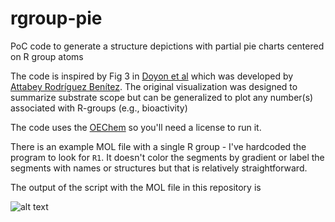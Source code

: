 # rgroup-pie
PoC code to generate a structure depictions with partial pie charts centered on R group atoms

The code is inspired by Fig 3 in [Doyon et al](https://pubs.acs.org/doi/10.1021/jacs.9b10474)
which was developed by [Attabey Rodríguez Benítez](https://twitter.com/ScienceBey). The original
visualization was designed to summarize substrate scope but can be generalized to plot any number(s)
associated with R-groups (e.g., bioactivity)

The code uses the [OEChem](https://www.eyesopen.com/oechem-tk) so you'll need a license to run it.

There is an example MOL file with a single R group - I've hardcoded the program to look for `R1`. It 
doesn't color the segments by gradient or label the segments with names or structures but that is 
relatively straightforward.

The output of the script with the MOL file in this repository is

![alt text](https://github.com/rajarshi/rgroup-pie/blob/master/MolWithWedgeChart.png)